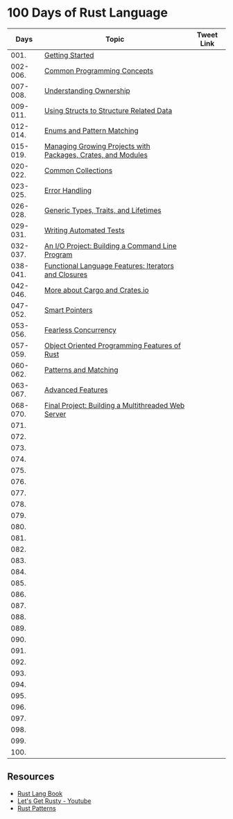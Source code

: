 # 100 Days of Rust Language

| Days     | Topic                                                                                                  | Tweet Link |
| -------- | ------------------------------------------------------------------------------------------------------ | ---------- |
| 001.     | [Getting Started](https://doc.rust-lang.org/book/ch01-00-getting-started.html)                         | 
| 002-006. | [Common Programming Concepts](https://doc.rust-lang.org/book/ch03-00-common-programming-concepts.html) | 
| 007-008. | [Understanding Ownership](https://doc.rust-lang.org/book/ch04-00-understanding-ownership.html)         |
| 009-011. | [Using Structs to Structure Related Data](https://doc.rust-lang.org/book/ch05-00-structs.html)         |
| 012-014. | [Enums and Pattern Matching](https://doc.rust-lang.org/book/ch06-00-enums.html)                        |
| 015-019. | [Managing Growing Projects with Packages, Crates, and Modules](https://doc.rust-lang.org/book/ch07-00-managing-growing-projects-with-packages-crates-and-modules.html) |
| 020-022. | [Common Collections](https://doc.rust-lang.org/book/ch08-00-common-collections.html)                   |
| 023-025. | [Error Handling](https://doc.rust-lang.org/book/ch09-00-error-handling.html)                           |
| 026-028. | [Generic Types, Traits, and Lifetimes](https://doc.rust-lang.org/book/ch10-00-generics.html)           |
| 029-031. | [Writing Automated Tests](https://doc.rust-lang.org/book/ch11-00-testing.html)                         |
| 032-037. | [An I/O Project: Building a Command Line Program](https://doc.rust-lang.org/book/ch12-00-an-io-project.html) |
| 038-041. | [Functional Language Features: Iterators and Closures](https://doc.rust-lang.org/book/ch13-00-functional-features.html) |
| 042-046. | [More about Cargo and Crates.io](https://doc.rust-lang.org/book/ch14-00-more-about-cargo.html)          |
| 047-052. | [Smart Pointers](https://doc.rust-lang.org/book/ch15-00-smart-pointers.html)                            |
| 053-056. | [Fearless Concurrency](https://doc.rust-lang.org/book/ch16-00-concurrency.html)                         |
| 057-059. | [Object Oriented Programming Features of Rust](https://doc.rust-lang.org/book/ch17-00-oop.html)         |
| 060-062. | [Patterns and Matching](https://doc.rust-lang.org/book/ch18-00-patterns.html)                           |
| 063-067. | [Advanced Features](https://doc.rust-lang.org/book/ch19-00-advanced-features.html)                      |
| 068-070. | [Final Project: Building a Multithreaded Web Server](https://doc.rust-lang.org/book/ch20-00-final-project-a-web-server.html) |
| 071. |
| 072. |
| 073. |
| 074. |
| 075. |
| 076. |
| 077. |
| 078. |
| 079. |
| 080. |
| 081. |
| 082. |
| 083. |
| 084. |
| 085. |
| 086. |
| 087. |
| 088. |
| 089. |
| 090. |
| 091. |
| 092. |
| 093. |
| 094. |
| 095. |
| 096. |
| 097. |
| 098. |
| 099. |
| 100. |

## Resources 

* [Rust Lang Book](https://doc.rust-lang.org/book/)
* [Let's Get Rusty - Youtube](https://www.youtube.com/c/LetsGetRusty)
* [Rust Patterns](https://rust-unofficial.github.io/patterns/)
